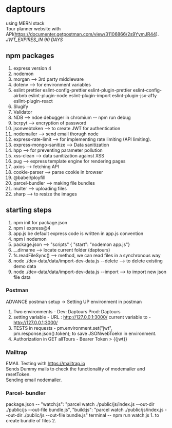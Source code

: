 # daptours

using MERN stack <br>
Tour planner website with API(https://documenter.getpostman.com/view/31106866/2s9YymJR44). <br>
_JWT_EXPIRES_IN 90 DAYS_

## npm packages

1. express version 4
2. nodemon
3. morgan --> 3rd party middleware
4. dotenv --> for environment variables
5. eslint
   prettier
   eslint-config-prettier
   eslint-plugin-prettier
   eslint-config-airbnb
   eslint-plugin-node
   eslint-plugin-import
   eslint-plugin-jsx-a11y
   eslint-plugin-react
6. Slugify
7. Validator
8. NDB --> ndoe debugger in chromium -- npm run debug
9. bcrpyt --> encryption of password
10. jsonwebtoken --> to create JWT for authentication
11. nodemailer --> send email thorugh node
12. express-rate-limit --> for implementing rate limiting (API limiting).
13. express-mongo-sanitize --> Data sanitization
14. hpp --> for preventing parameter pollution
15. xss-clean --> data sanitization against XSS
16. pug --> express template engine for rendering pages
17. axios --> fetching API
18. cookie-parser --> parse cookie in browser
19. @babel/ployfill
20. parcel-bundler --> making file bundles
21. multer --> uploading files
22. sharp --> to resize the images

## starting steps

1. npm init for package.json
2. npm i express@4
3. app.js be default express code is written in app.js convention
4. npm i nodemon
5. package.json --> "scripts" { "start": "nodemon app.js"}
6. \_\_dirname --> locate current folder (daptours)
7. fs.readFileSync() --> method, we can read files in a synchronous way
8. node ./dev-data/data/import-dev-data.js --delete --> to delete existing demo data
9. node ./dev-data/data/import-dev-data.js --import --> to import new json file data

### Postman

ADVANCE postman setup ->
Setting UP environment in postman

1. Two environments - Dev: Daptours
   Prod: Daptours
2. setting variable - URL : http://127.0.0.1:3000/
   current variable to - http://127.0.0.1:3000/
3. TESTS in requests - pm.environment.set("jwt", pm.response.json().token);
   to save JSONwebToekn in environment.
4. Authorization in GET allTours - Bearer Token > {{jwt}}

### Mailtrap

EMAIL Testing with https://mailtrap.io <br>
Sends Dummy mails to check the functionality of modemailer and resetToken.<br>
Sending email nodemailer.

### Parcel- bundler

package.json -- "watch:js": "parcel watch ./public/js/index.js --out-dir ./public/js --out-file bundle.js",
"build:js": "parcel watch ./public/js/index.js --out-dir ./public/js --out-file bundle.js"
terminal -- npm run watch:js 1. to create bundle of files 2.
